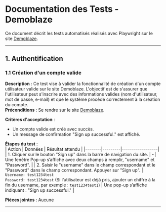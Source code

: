 # Documentation des Tests - Demoblaze

Ce document décrit les tests automatisés réalisés avec Playwright sur le site [Demoblaze](https://www.demoblaze.com).

---

## 1. Authentification
### 1.1 Création d'un compte valide
**Description** : Ce test vise à valider la fonctionnalité de création d'un compte utilisateur valide sur le site Demoblaze. L'objectif est de s'assurer que l'utilisateur peut s'inscrire avec des informations valides (nom d'utilisateur, mot de passe, e-mail) et que le système procède correctement à la création du compte.  
**Préconditions** : Se rendre sur le site [Demoblaze](https://www.demoblaze.com).

**Critères d'acceptation** :
- Un compte valide est créé avec succès.
- Un message de confirmation "Sign up successful." est affiché.

**Étapes du test** :  
| Action | Données | Résultat attendu |
|--------|---------|------------------|
| 1. Cliquer sur le bouton "Sign up" dans la barre de navigation du site. | - | Une fenêtre Pop-up s’affiche avec deux champs à remplir, "username" et "Password". |
| 2. Saisir le "username" dans le champ correspondant et le "Password" dans le champ correspondant. Appuyer sur "Sign up". | `Username: test1234test` <br> `Password: test1234test` (Si l’utilisateur est déjà pris, ajouter un chiffre à la fin du username, par exemple : `test1234test1`) | Une pop-up s’affiche indiquant : "Sign up successful." |

**Pièces jointes** : Aucune

---
